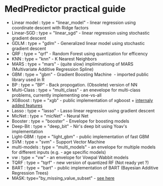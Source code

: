 # MedPredictor practical guide
- Linear model : type = "linear_model" - linear regression using coordinate descent with Ridge factors
- Linear-SGD : type = "linear_sgd" - linear regression using stochastic gradient descent
- GDLM : type = "gdlm" - Generalized linear model using stochastic gradient descent
- QRF : type = "qrf" - Random Forest using quantization for efficency
- KNN : type = "knn" - K Nearest Neighbors
- MARS : type = "mars" - (quite slow) impliminationg of MARS (Multivariate Additive Regression Spline)
- GBM : type = "gbm" - Gradient Boosting Machine  - imported public library used in R
- BP : type = "BP" - Back propogation. (Obsolete) version of NN
- Multi-Class : type = "multi_class" - an enevelope for multi-class problems, currently implementing one-vs-all
- XGBoost : type = "xgb" - public implementation of xgboost + [internaly added features](XGBoost%20added%20features)
- Lasso : type = "lasso" - Lasso linear regression using gradient descent
- MicNet : type = "micNet" - Neural Net
- Booster : type = "booster" - Envelope for boosting models
- Deep-Bit : type = "deep_bit" - Nir's deep bit using Yoav's implementation
- Light-GBM : type = "light_gbm" - public implementation of fast GBM
- SVM : type = "svm" - Support Vector Machine
- multi-models : type = "multi_models" - an envelope for multiple models for different inputs (e.g. - age specific models)
- vw : type = "vw" - an envelope for Vowpal Wabbit models
- TQRF : type = "tqrf" - new version of quantized RF (Not ready yet ?)
- BART : type = "bart" - public implementation of BART (Bayesian Additive Regression Trees)
- MASK: type="by_missing_value_subset" - [see here](MASK%20predictor%20-%20predict%20by_missing_value_subset) 
